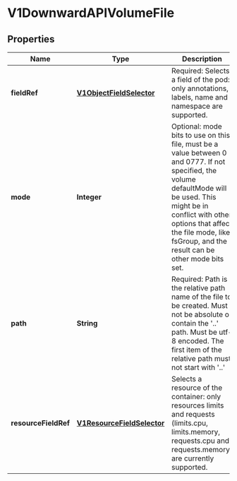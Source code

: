 
# V1DownwardAPIVolumeFile

## Properties
Name | Type | Description | Notes
------------ | ------------- | ------------- | -------------
**fieldRef** | [**V1ObjectFieldSelector**](V1ObjectFieldSelector.md) | Required: Selects a field of the pod: only annotations, labels, name and namespace are supported. |  [optional]
**mode** | **Integer** | Optional: mode bits to use on this file, must be a value between 0 and 0777. If not specified, the volume defaultMode will be used. This might be in conflict with other options that affect the file mode, like fsGroup, and the result can be other mode bits set. |  [optional]
**path** | **String** | Required: Path is  the relative path name of the file to be created. Must not be absolute or contain the &#39;..&#39; path. Must be utf-8 encoded. The first item of the relative path must not start with &#39;..&#39; | 
**resourceFieldRef** | [**V1ResourceFieldSelector**](V1ResourceFieldSelector.md) | Selects a resource of the container: only resources limits and requests (limits.cpu, limits.memory, requests.cpu and requests.memory) are currently supported. |  [optional]



